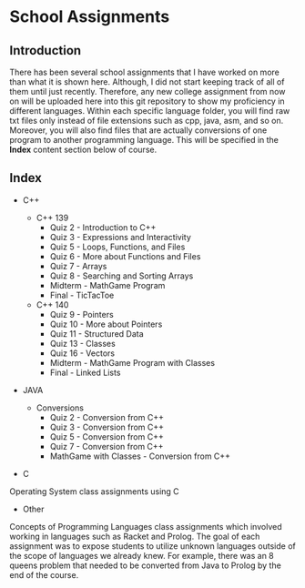 # School Assignments

## Introduction

There has been several school assignments that I have worked on more than what it is shown here. Although, I did not start keeping track of all of them until just recently. Therefore, any new college assignment from now on will be uploaded here into this git repository to show my proficiency in different languages. Within each specific language folder, you will find raw txt files only instead of file extensions such as cpp, java, asm, and so on. Moreover, you will also find files that are actually conversions of one program to another programming language. This will be specified in the **Index** content section below of course.

## Index

* C++
  * C++ 139
    * Quiz 2 - Introduction to C++
    * Quiz 3 - Expressions and Interactivity
    * Quiz 5 - Loops, Functions, and Files
    * Quiz 6 - More about Functions and Files
    * Quiz 7 - Arrays
    * Quiz 8 - Searching and Sorting Arrays
    * Midterm - MathGame Program
    * Final - TicTacToe
  * C++ 140
    * Quiz 9 - Pointers
    * Quiz 10 - More about Pointers
    * Quiz 11 - Structured Data
    * Quiz 13 - Classes
    * Quiz 16 - Vectors
    * Midterm - MathGame Program with Classes
    * Final - Linked Lists

* JAVA
  * Conversions
    * Quiz 2 - Conversion from C++
    * Quiz 3 - Conversion from C++
    * Quiz 5 - Conversion from C++
    * Quiz 7 - Conversion from C++
    * MathGame with Classes - Conversion from C++
    
* C

Operating System class assignments using C

* Other

Concepts of Programming Languages class assignments which involved working in languages such as Racket and Prolog. The goal of each assignment was to expose students to utilize unknown languages outside of the scope of languages we already knew. For example, there was an 8 queens problem that needed to be converted from Java to Prolog by the end of the course.
